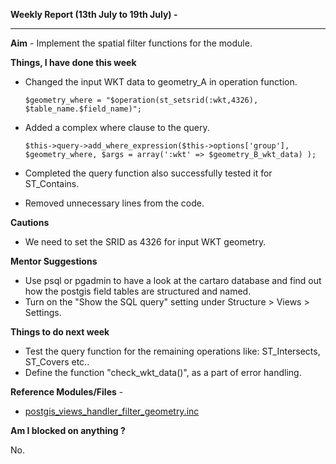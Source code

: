 **Weekly Report (13th July to 19th July) -**

***

**Aim** - Implement the spatial filter functions for the module.

**Things, I have done this week**

* Changed the input WKT data to geometry_A in operation function.

  `$geometry_where = "$operation(st_setsrid(:wkt,4326), $table_name.$field_name)";`
* Added a complex where clause to the query.

  `$this->query->add_where_expression($this->options['group'], $geometry_where, $args = array(':wkt' => $geometry_B_wkt_data) );`
* Completed the query function also successfully tested it for ST_Contains.
* Removed unnecessary lines from the code. 


**Cautions**
* We need to set the SRID as 4326 for input WKT geometry.

**Mentor Suggestions**
* Use psql or pgadmin to have a look at the cartaro database and find out how the postgis field tables are structured and named.
* Turn on the "Show the SQL query" setting under Structure > Views > Settings.

**Things to do next week**
* Test the query function for the remaining operations like: ST_Intersects, ST_Covers etc..
* Define the function "check_wkt_data()", as a part of error handling. 

**Reference Modules/Files** - 
* [postgis_views_handler_filter_geometry.inc](https://github.com/panwarnaveen9/View-Module-for-Cartaro-GSOC2014/blob/20964232f29365a6ff28f54c11b09244936f9eec/cartaro/profiles/cartaro/modules/contrib/postgis/views/postgis_views_handler_filter_geometry.inc) 

**Am I blocked on anything ?**

No.